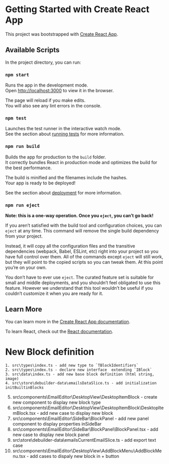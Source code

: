 # Getting Started with Create React App

This project was bootstrapped with [Create React App](https://github.com/facebook/create-react-app).

## Available Scripts

In the project directory, you can run:

### `npm start`

Runs the app in the development mode.\
Open [http://localhost:3000](http://localhost:3000) to view it in the browser.

The page will reload if you make edits.\
You will also see any lint errors in the console.

### `npm test`

Launches the test runner in the interactive watch mode.\
See the section about [running tests](https://facebook.github.io/create-react-app/docs/running-tests) for more information.

### `npm run build`

Builds the app for production to the `build` folder.\
It correctly bundles React in production mode and optimizes the build for the best performance.

The build is minified and the filenames include the hashes.\
Your app is ready to be deployed!

See the section about [deployment](https://facebook.github.io/create-react-app/docs/deployment) for more information.

### `npm run eject`

**Note: this is a one-way operation. Once you `eject`, you can’t go back!**

If you aren’t satisfied with the build tool and configuration choices, you can `eject` at any time. This command will remove the single build dependency from your project.

Instead, it will copy all the configuration files and the transitive dependencies (webpack, Babel, ESLint, etc) right into your project so you have full control over them. All of the commands except `eject` will still work, but they will point to the copied scripts so you can tweak them. At this point you’re on your own.

You don’t have to ever use `eject`. The curated feature set is suitable for small and middle deployments, and you shouldn’t feel obligated to use this feature. However we understand that this tool wouldn’t be useful if you couldn’t customize it when you are ready for it.

## Learn More

You can learn more in the [Create React App documentation](https://facebook.github.io/create-react-app/docs/getting-started).

To learn React, check out the [React documentation](https://reactjs.org/).


# New Block definition
    1. src\types\index.ts - add new type to `TBlockIdentifiers`
    2. src\types\index.ts - declare new interface  extending `IBlock`
    3. src\data\index.ts - add new base block definition (html string, image) 
    4. src\store\debuilder-data\emailsDataSlice.ts - add initialization initBuiltinBlocks
5. src\components\EmailEditor\DesktopView\DesktopItemBlock - create new component to display new block type
6. src\components\EmailEditor\DesktopView\DesktopItemBlock\DesktopItemBlock.tsx - add new case to display new block
7. src\components\EmailEditor\SideBar\BlockPanel - add new panel component to display properties inSideBar
8. src\components\EmailEditor\SideBar\BlockPanel\BlockPanel.tsx - add new case to display new block panel
9. src\store\debuilder-data\emailsCurrentEmailSlice.ts - add export text case
10. src\components\EmailEditor\DesktopView\AddBlockMenu\AddBlockMenu.tsx - add cases to dispaly new block in + button